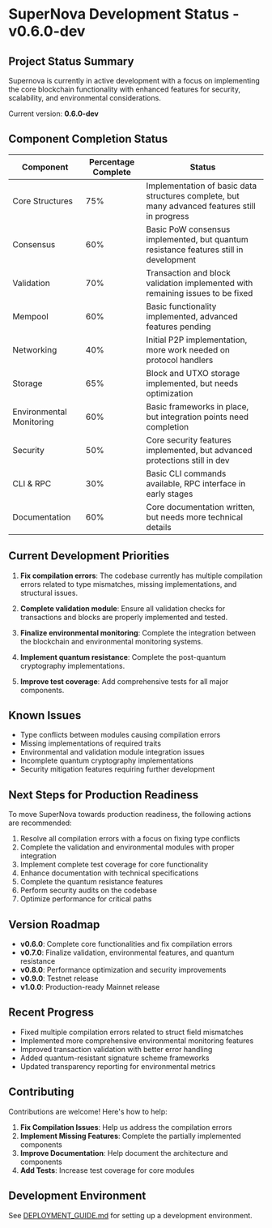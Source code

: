 # SuperNova Development Status - v0.6.0-dev

## Project Status Summary

Supernova is currently in active development with a focus on implementing the core blockchain functionality with enhanced features for security, scalability, and environmental considerations.

Current version: **0.6.0-dev**

## Component Completion Status

| Component | Percentage Complete | Status |
|-----------|---------------------|--------|
| Core Structures | 75% | Implementation of basic data structures complete, but many advanced features still in progress |
| Consensus | 60% | Basic PoW consensus implemented, but quantum resistance features still in development |
| Validation | 70% | Transaction and block validation implemented with remaining issues to be fixed |
| Mempool | 60% | Basic functionality implemented, advanced features pending |
| Networking | 40% | Initial P2P implementation, more work needed on protocol handlers |
| Storage | 65% | Block and UTXO storage implemented, but needs optimization |
| Environmental Monitoring | 60% | Basic frameworks in place, but integration points need completion |
| Security | 50% | Core security features implemented, but advanced protections still in dev |
| CLI & RPC | 30% | Basic CLI commands available, RPC interface in early stages |
| Documentation | 60% | Core documentation written, but needs more technical details |

## Current Development Priorities

1. **Fix compilation errors**: The codebase currently has multiple compilation errors related to type mismatches, missing implementations, and structural issues.

2. **Complete validation module**: Ensure all validation checks for transactions and blocks are properly implemented and tested.

3. **Finalize environmental monitoring**: Complete the integration between the blockchain and environmental monitoring systems.

4. **Implement quantum resistance**: Complete the post-quantum cryptography implementations.

5. **Improve test coverage**: Add comprehensive tests for all major components.

## Known Issues

- Type conflicts between modules causing compilation errors
- Missing implementations of required traits
- Environmental and validation module integration issues
- Incomplete quantum cryptography implementations
- Security mitigation features requiring further development

## Next Steps for Production Readiness

To move SuperNova towards production readiness, the following actions are recommended:

1. Resolve all compilation errors with a focus on fixing type conflicts
2. Complete the validation and environmental modules with proper integration
3. Implement complete test coverage for core functionality
4. Enhance documentation with technical specifications
5. Complete the quantum resistance features
6. Perform security audits on the codebase
7. Optimize performance for critical paths

## Version Roadmap

- **v0.6.0**: Complete core functionalities and fix compilation errors
- **v0.7.0**: Finalize validation, environmental features, and quantum resistance
- **v0.8.0**: Performance optimization and security improvements
- **v0.9.0**: Testnet release
- **v1.0.0**: Production-ready Mainnet release

## Recent Progress

- Fixed multiple compilation errors related to struct field mismatches
- Implemented more comprehensive environmental monitoring features
- Improved transaction validation with better error handling
- Added quantum-resistant signature scheme frameworks
- Updated transparency reporting for environmental metrics

## Contributing

Contributions are welcome! Here's how to help:

1. **Fix Compilation Issues**: Help us address the compilation errors
2. **Implement Missing Features**: Complete the partially implemented components
3. **Improve Documentation**: Help document the architecture and components
4. **Add Tests**: Increase test coverage for core modules

## Development Environment

See [DEPLOYMENT_GUIDE.md](docs/DEPLOYMENT_GUIDE.md) for setting up a development environment. 